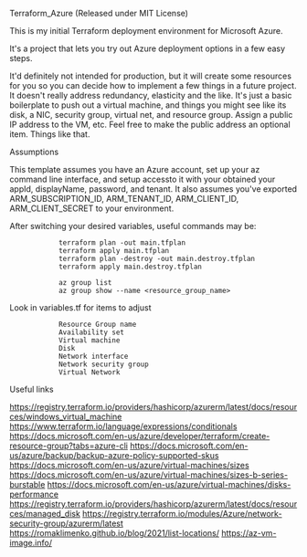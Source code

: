 Terraform_Azure         (Released under MIT License)

This is my initial Terraform deployment environment for Microsoft Azure.

It's a project that lets you try out Azure deployment options in a few easy steps.

It'd definitely not intended for production, but it will create some resources for you so you can decide how to implement a few things in a future project.  It doesn't really address redundancy, elasticity and the like.  It's just a basic boilerplate to push out a virtual machine, and things you might see like its disk, a NIC, security group, virtual net, and resource group.  Assign a public IP address to the VM, etc.  Feel free to make the public address an optional item.  Things like that.


Assumptions

This template assumes you have an Azure account, set up your az command line interface, and setup accessto it with your obtained your appId, displayName, password, and tenant.  It also assumes you've exported ARM_SUBSCRIPTION_ID, ARM_TENANT_ID, ARM_CLIENT_ID, ARM_CLIENT_SECRET to your environment.


After switching your desired variables, useful commands may be:

                terraform plan -out main.tfplan
                terraform apply main.tfplan
                terraform plan -destroy -out main.destroy.tfplan
                terraform apply main.destroy.tfplan

                az group list
                az group show --name <resource_group_name>


Look in variables.tf for items to adjust

                Resource Group name
                Availability set
                Virtual machine
                Disk
                Network interface
                Network security group
                Virtual Network


Useful links

https://registry.terraform.io/providers/hashicorp/azurerm/latest/docs/resources/windows_virtual_machine
https://www.terraform.io/language/expressions/conditionals
https://docs.microsoft.com/en-us/azure/developer/terraform/create-resource-group?tabs=azure-cli
https://docs.microsoft.com/en-us/azure/backup/backup-azure-policy-supported-skus
https://docs.microsoft.com/en-us/azure/virtual-machines/sizes
https://docs.microsoft.com/en-us/azure/virtual-machines/sizes-b-series-burstable
https://docs.microsoft.com/en-us/azure/virtual-machines/disks-performance
https://registry.terraform.io/providers/hashicorp/azurerm/latest/docs/resources/managed_disk
https://registry.terraform.io/modules/Azure/network-security-group/azurerm/latest
https://romaklimenko.github.io/blog/2021/list-locations/
https://az-vm-image.info/